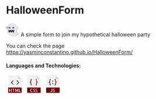   <h1>HalloweenForm </h1>  <img src="ghost (4).png" width="36"/>
  A simple form to join my hypothetical halloween party

  You can check the page https://yasminconstantino.github.io/HalloweenForm/

  <h4> Languages and Technologies:</h4>
  <div>
    <img src="html (1).png" width="48"/>
    <img src="css (1).png" width="48"/>
    <img src="javascript.png" width="48"/>
  </div>
